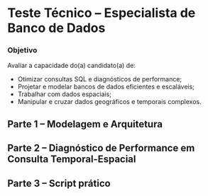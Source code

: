 # Teste Técnico – Especialista de Banco de Dados

### Objetivo

Avaliar a capacidade do(a) candidato(a) de:

- Otimizar consultas SQL e diagnósticos de performance;
- Projetar e modelar bancos de dados eficientes e escaláveis;
- Trabalhar com dados espaciais;
- Manipular e cruzar dados geográficos e temporais complexos.

## Parte 1 – Modelagem e Arquitetura [](#parte_1_modelagem_arquitetura)

## Parte 2 – Diagnóstico de Performance em Consulta Temporal-Espacial

## Parte 3 – Script prático
